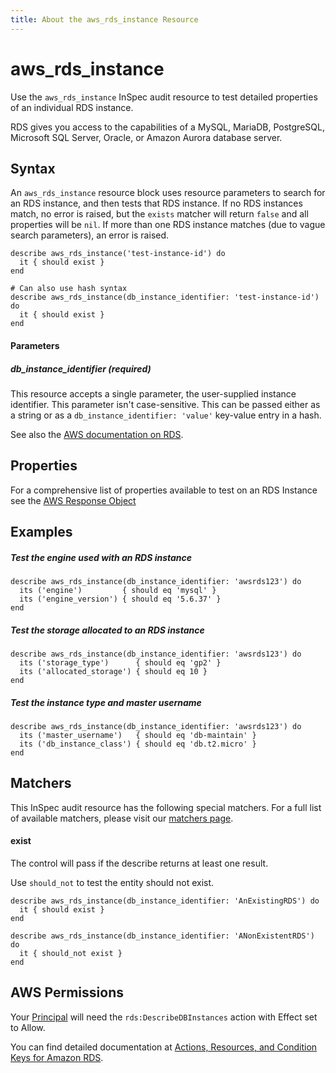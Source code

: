 ```yaml
---
title: About the aws_rds_instance Resource
---
```


# aws\_rds\_instance

Use the `aws_rds_instance` InSpec audit resource to test detailed properties of an individual RDS instance.

RDS gives you access to the capabilities of a MySQL, MariaDB, PostgreSQL, Microsoft SQL Server, Oracle, or Amazon Aurora database server.

## Syntax

An `aws_rds_instance` resource block uses resource parameters to search for an RDS instance, and then tests that RDS instance.  If no RDS instances match, no error is raised, but the `exists` matcher will return `false` and all properties will be `nil`.  If more than one RDS instance matches (due to vague search parameters), an error is raised.

    describe aws_rds_instance('test-instance-id') do
      it { should exist }
    end

    # Can also use hash syntax
    describe aws_rds_instance(db_instance_identifier: 'test-instance-id') do
      it { should exist }
    end
    
#### Parameters

##### db\_instance\_identifier _(required)_

This resource accepts a single parameter, the user-supplied instance identifier. This parameter isn't case-sensitive.
This can be passed either as a string or as a `db_instance_identifier: 'value'` key-value entry in a hash.

See also the [AWS documentation on RDS](https://docs.aws.amazon.com/AmazonRDS/latest/UserGuide/CHAP_GettingStarted.html).

## Properties

For a comprehensive list of properties available to test on an RDS Instance see the [AWS Response Object](https://docs.aws.amazon.com/sdk-for-ruby/v3/api/Aws/RDS/Types/DBInstance.html)

## Examples

##### Test the engine used with an RDS instance

    describe aws_rds_instance(db_instance_identifier: 'awsrds123') do
      its ('engine')         { should eq 'mysql' }
      its ('engine_version') { should eq '5.6.37' }
    end
    
##### Test the storage allocated to an RDS instance
    
    describe aws_rds_instance(db_instance_identifier: 'awsrds123') do
      its ('storage_type')      { should eq 'gp2' }
      its ('allocated_storage') { should eq 10 }
    end

##### Test the instance type and master username
    describe aws_rds_instance(db_instance_identifier: 'awsrds123') do
      its ('master_username')   { should eq 'db-maintain' }
      its ('db_instance_class') { should eq 'db.t2.micro' }
    end

## Matchers

This InSpec audit resource has the following special matchers. For a full list of available matchers, please visit our [matchers page](https://www.inspec.io/docs/reference/matchers/).

#### exist

The control will pass if the describe returns at least one result.

Use `should_not` to test the entity should not exist.

    describe aws_rds_instance(db_instance_identifier: 'AnExistingRDS') do
      it { should exist }
    end

    describe aws_rds_instance(db_instance_identifier: 'ANonExistentRDS') do
      it { should_not exist }
    end

## AWS Permissions

Your [Principal](https://docs.aws.amazon.com/IAM/latest/UserGuide/intro-structure.html#intro-structure-principal) will need the `rds:DescribeDBInstances` action with Effect set to Allow.

You can find detailed documentation at [Actions, Resources, and Condition Keys for Amazon RDS](https://docs.aws.amazon.com/IAM/latest/UserGuide/list_amazonrds.html).

